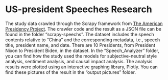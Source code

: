 # US-president Speeches Research
The study data crawled through the Scrapy framework from [The American Presidency Project](https://www.presidency.ucsb.edu/). The crawler code and the result as a JSON file can be found in the folder “scrapy-speechs”. The dataset includes the speech contents relative to “China” and the corresponding metadata, i.e., speech title, president name, and date. There are 10 Presidents, from President Nixon to President Biden, in the dataset. In the “Speech_Analyzer” folder, you can find how the study used the models for subjective-neutral style analysis, sentiment analysis, and causal impact analysis. The analysis results were plotted using an interactive graphing library, Plotly. You can find these pictures of the result in the “output pictures” folder.

